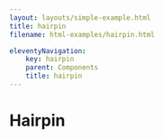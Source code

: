 ```yaml
---
layout: layouts/simple-example.html
title: hairpin
filename: html-examples/hairpin.html

eleventyNavigation:
    key: hairpin
    parent: Components
    title: hairpin
---
```

# Hairpin
